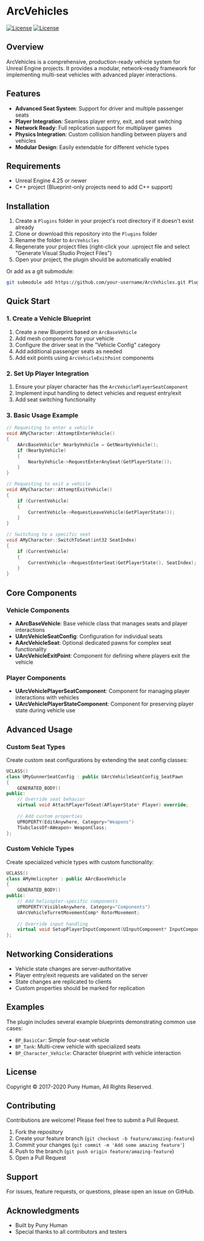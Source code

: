 # ArcVehicles
[![License](https://img.shields.io/badge/License-MIT-blue)](LICENSE-MIT) [![License](https://img.shields.io/badge/License-APACHE-red)](LICENSE-APACHE)

## Overview

ArcVehicles is a comprehensive, production-ready vehicle system for Unreal Engine projects. It provides a modular, network-ready framework for implementing multi-seat vehicles with advanced player interactions.

## Features

- **Advanced Seat System**: Support for driver and multiple passenger seats
- **Player Integration**: Seamless player entry, exit, and seat switching
- **Network Ready**: Full replication support for multiplayer games
- **Physics Integration**: Custom collision handling between players and vehicles
- **Modular Design**: Easily extendable for different vehicle types

## Requirements

- Unreal Engine 4.25 or newer
- C++ project (Blueprint-only projects need to add C++ support)

## Installation

1. Create a `Plugins` folder in your project's root directory if it doesn't exist already
2. Clone or download this repository into the `Plugins` folder
3. Rename the folder to `ArcVehicles`
4. Regenerate your project files (right-click your .uproject file and select "Generate Visual Studio Project Files")
5. Open your project, the plugin should be automatically enabled

Or add as a git submodule:
```bash
git submodule add https://github.com/your-username/ArcVehicles.git Plugins/ArcVehicles
```

## Quick Start

### 1. Create a Vehicle Blueprint

1. Create a new Blueprint based on `ArcBaseVehicle`
2. Add mesh components for your vehicle
3. Configure the driver seat in the "Vehicle Config" category
4. Add additional passenger seats as needed
5. Add exit points using `ArcVehicleExitPoint` components

### 2. Set Up Player Integration

1. Ensure your player character has the `ArcVehiclePlayerSeatComponent`
2. Implement input handling to detect vehicles and request entry/exit
3. Add seat switching functionality

### 3. Basic Usage Example

```cpp
// Requesting to enter a vehicle
void AMyCharacter::AttemptEnterVehicle()
{
    AArcBaseVehicle* NearbyVehicle = GetNearbyVehicle();
    if (NearbyVehicle)
    {
        NearbyVehicle->RequestEnterAnySeat(GetPlayerState());
    }
}

// Requesting to exit a vehicle
void AMyCharacter::AttemptExitVehicle()
{
    if (CurrentVehicle)
    {
        CurrentVehicle->RequestLeaveVehicle(GetPlayerState());
    }
}

// Switching to a specific seat
void AMyCharacter::SwitchToSeat(int32 SeatIndex)
{
    if (CurrentVehicle)
    {
        CurrentVehicle->RequestEnterSeat(GetPlayerState(), SeatIndex);
    }
}
```

## Core Components

### Vehicle Components

- **AArcBaseVehicle**: Base vehicle class that manages seats and player interactions
- **UArcVehicleSeatConfig**: Configuration for individual seats
- **AArcVehicleSeat**: Optional dedicated pawns for complex seat functionality
- **UArcVehicleExitPoint**: Component for defining where players exit the vehicle

### Player Components

- **UArcVehiclePlayerSeatComponent**: Component for managing player interactions with vehicles
- **UArcVehiclePlayerStateComponent**: Component for preserving player state during vehicle use

## Advanced Usage

### Custom Seat Types

Create custom seat configurations by extending the seat config classes:

```cpp
UCLASS()
class UMyGunnerSeatConfig : public UArcVehicleSeatConfig_SeatPawn
{
    GENERATED_BODY()
public:
    // Override seat behavior
    virtual void AttachPlayerToSeat(APlayerState* Player) override;
    
    // Add custom properties
    UPROPERTY(EditAnywhere, Category="Weapons")
    TSubclassOf<AWeapon> WeaponClass;
};
```

### Custom Vehicle Types

Create specialized vehicle types with custom functionality:

```cpp
UCLASS()
class AMyHelicopter : public AArcBaseVehicle
{
    GENERATED_BODY()
public:
    // Add helicopter-specific components
    UPROPERTY(VisibleAnywhere, Category="Components")
    UArcVehicleTurretMovementComp* RotorMovement;
    
    // Override input handling
    virtual void SetupPlayerInputComponent(UInputComponent* InputComponent) override;
};
```

## Networking Considerations

- Vehicle state changes are server-authoritative
- Player entry/exit requests are validated on the server
- State changes are replicated to clients
- Custom properties should be marked for replication

## Examples

The plugin includes several example blueprints demonstrating common use cases:

- `BP_BasicCar`: Simple four-seat vehicle
- `BP_Tank`: Multi-crew vehicle with specialized seats
- `BP_Character_Vehicle`: Character blueprint with vehicle interaction

## License

Copyright © 2017-2020 Puny Human, All Rights Reserved.

## Contributing

Contributions are welcome! Please feel free to submit a Pull Request.

1. Fork the repository
2. Create your feature branch (`git checkout -b feature/amazing-feature`)
3. Commit your changes (`git commit -m 'Add some amazing feature'`)
4. Push to the branch (`git push origin feature/amazing-feature`)
5. Open a Pull Request

## Support

For issues, feature requests, or questions, please open an issue on GitHub.

## Acknowledgments

- Built by Puny Human
- Special thanks to all contributors and testers
